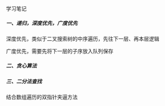 学习笔记

##### 一、递归，深度优先，广度优先

深度优先，类似于二叉搜索树的中序遍历，先往下一层、再本层逻辑

广度优先，需要先将下一层的子序放入队列保存

##### 二、贪心算法

##### 三、二分法查找

结合数组遍历的双指针夹逼方法